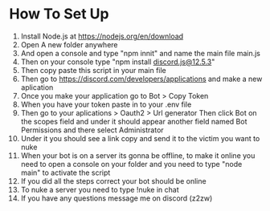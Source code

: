 # How To Set Up
1. Install Node.js at https://nodejs.org/en/download
2. Open A new folder anywhere
3. And open a console and type "npm innit" and name the main file main.js
4. Then on your console type "npm install discord.js@12.5.3"
5. Then copy paste this script in your main file 
6. Then go to https://discord.com/developers/applications and make a new aplication
7. Once you make your application go to Bot > Copy Token
8. When you have your token paste in to your .env file
9. Then go to your aplications > Oauth2 > Url generator Then click Bot on the scopes field and under it should appear another field named Bot Permissions and there select Administrator
10. Under it you should see a link copy and send it to the victim you want to nuke
11. When your bot is on a server its gonna be offline, to make it online you need to open a console on your folder and you need to type "node main" to activate the script
12.  If you did all the steps correct your bot should be online
13.  To nuke a server you need to type !nuke in chat
14.  If you have any questions message me on discord (z2zw)
